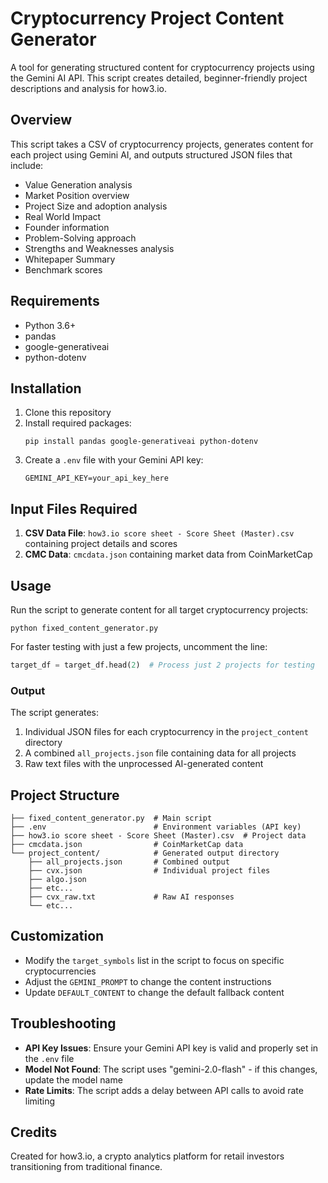 # Cryptocurrency Project Content Generator

A tool for generating structured content for cryptocurrency projects using the Gemini AI API. This script creates detailed, beginner-friendly project descriptions and analysis for how3.io.

## Overview

This script takes a CSV of cryptocurrency projects, generates content for each project using Gemini AI, and outputs structured JSON files that include:

- Value Generation analysis
- Market Position overview
- Project Size and adoption analysis
- Real World Impact
- Founder information
- Problem-Solving approach
- Strengths and Weaknesses analysis
- Whitepaper Summary
- Benchmark scores

## Requirements

- Python 3.6+
- pandas
- google-generativeai
- python-dotenv

## Installation

1. Clone this repository
2. Install required packages:
   ```
   pip install pandas google-generativeai python-dotenv
   ```
3. Create a `.env` file with your Gemini API key:
   ```
   GEMINI_API_KEY=your_api_key_here
   ```

## Input Files Required

1. **CSV Data File**: `how3.io score sheet - Score Sheet (Master).csv` containing project details and scores
2. **CMC Data**: `cmcdata.json` containing market data from CoinMarketCap

## Usage

Run the script to generate content for all target cryptocurrency projects:

```
python fixed_content_generator.py
```

For faster testing with just a few projects, uncomment the line:
```python
target_df = target_df.head(2)  # Process just 2 projects for testing
```

### Output

The script generates:

1. Individual JSON files for each cryptocurrency in the `project_content` directory
2. A combined `all_projects.json` file containing data for all projects
3. Raw text files with the unprocessed AI-generated content

## Project Structure

```
├── fixed_content_generator.py  # Main script
├── .env                        # Environment variables (API key)
├── how3.io score sheet - Score Sheet (Master).csv  # Project data
├── cmcdata.json                # CoinMarketCap data
└── project_content/            # Generated output directory
    ├── all_projects.json       # Combined output
    ├── cvx.json                # Individual project files
    ├── algo.json
    ├── etc...
    ├── cvx_raw.txt             # Raw AI responses
    └── etc...
```

## Customization

- Modify the `target_symbols` list in the script to focus on specific cryptocurrencies
- Adjust the `GEMINI_PROMPT` to change the content instructions
- Update `DEFAULT_CONTENT` to change the default fallback content

## Troubleshooting

- **API Key Issues**: Ensure your Gemini API key is valid and properly set in the `.env` file
- **Model Not Found**: The script uses "gemini-2.0-flash" - if this changes, update the model name
- **Rate Limits**: The script adds a delay between API calls to avoid rate limiting

## Credits

Created for how3.io, a crypto analytics platform for retail investors transitioning from traditional finance.
